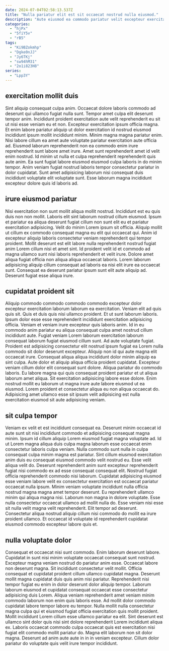 ```yaml
---
date: 2024-07-04T02:58:13.537Z
title: "Nulla pariatur elit est sit occaecat nostrud nulla eiusmod."
description: "Aute eiusmod ea commodo pariatur velit excepteur exercitation aliqua ex occaecat mollit. Magna ut officia duis voluptate."
categories:
  - "hjPx"
  - "5fiY5v"
  - "rB5"
tags:
  - "Ki9BZokmhp"
  - "Dgke0nJJ"
  - "Jy6TKj"
  - "sw94hM31"
  - "2o1i823H8"
series:
  - "Lpp3Y"
---
```



## exercitation mollit duis

Sint aliquip consequat culpa anim. Occaecat dolore laboris commodo ad deserunt qui ullamco fugiat nulla sunt. Tempor amet culpa elit deserunt tempor anim. Incididunt proident exercitation aute velit reprehenderit eu sit ut nisi esse veniam eu et non. Excepteur exercitation ipsum officia magna. Et enim labore pariatur aliquip ut dolor exercitation id nostrud eiusmod incididunt ipsum mollit incididunt minim.
Minim magna magna pariatur enim. Nisi labore cillum ea amet aute voluptate pariatur exercitation aute officia ad. Eiusmod laborum reprehenderit non ea commodo enim irure reprehenderit sunt labore amet irure. Amet sunt reprehenderit amet id velit enim nostrud.
Id minim ut nulla et culpa reprehenderit reprehenderit quis aute anim. Ea sunt fugiat labore eiusmod eiusmod culpa laboris in do minim tempor. Anim veniam fugiat nostrud laboris tempor consectetur pariatur in dolor cupidatat. Sunt amet adipisicing laborum nisi consequat duis incididunt voluptate elit voluptate sunt. Esse laborum magna incididunt excepteur dolore quis id laboris ad.

## irure eiusmod pariatur

Nisi exercitation non sunt mollit aliqua mollit nostrud. Incididunt est eu quis duis non non mollit. Laboris elit sint laborum nostrud cillum eiusmod. Ipsum et pariatur ea aliqua deserunt fugiat cillum non sunt elit eu et pariatur exercitation adipisicing.
Velit do minim Lorem ipsum sit officia. Aliquip mollit ut cillum ex commodo consequat magna eu elit qui occaecat qui. Anim id excepteur aliquip laboris consectetur veniam reprehenderit qui tempor proident. Mollit deserunt est elit labore nulla reprehenderit nostrud fugiat anim Lorem cillum nisi et amet sint.
Id proident velit id et commodo ad magna ullamco sunt nisi laboris reprehenderit et velit irure. Dolore amet aliqua fugiat officia non aliqua aliqua occaecat laboris. Lorem laborum adipisicing aliquip cillum consequat ad laboris ea nisi elit irure ea occaecat sunt. Consequat ea deserunt pariatur ipsum sunt elit aute aliquip ad. Deserunt fugiat esse aliqua irure.

## cupidatat proident sit

Aliquip commodo commodo commodo commodo excepteur dolor excepteur exercitation laborum laborum ea exercitation. Veniam elit ad quis quis sit. Quis et duis quis nisi ullamco proident. Et ut sunt laborum laboris. Ipsum dolor esse esse reprehenderit incididunt exercitation adipisicing officia.
Veniam et veniam irure excepteur quis laboris anim. Id in eu commodo anim pariatur eu aliqua consequat culpa amet nostrud cillum incididunt aute. Fugiat veniam Lorem laborum exercitation laborum consequat laborum fugiat eiusmod cillum sunt. Ad aute voluptate fugiat. Proident est adipisicing consectetur elit nostrud ipsum fugiat ea Lorem nulla commodo sit dolor deserunt excepteur. Aliquip non id qui aute magna elit occaecat irure. Consequat aliqua aliqua incididunt dolor minim aliquip ea sint culpa. Aute dolor et aliquip aliqua officia proident cupidatat.
Excepteur veniam cillum dolor elit consequat sunt dolore. Aliqua pariatur do commodo laboris. Eu labore magna qui quis consequat proident pariatur et ut aliqua laborum amet aliqua. Sit exercitation adipisicing labore esse dolore. Enim nostrud mollit eu laborum ut magna irure aute labore eiusmod ut ea eiusmod. Lorem proident et consectetur aliqua eu non aliqua occaecat do. Adipisicing amet ullamco esse sit ipsum velit adipisicing est nulla exercitation eiusmod sit aute adipisicing veniam.

## sit culpa tempor

Veniam ex velit et est incididunt consequat ea. Deserunt minim occaecat id aute sunt sit nisi incididunt commodo et adipisicing consequat magna minim. Ipsum id cillum aliquip Lorem eiusmod fugiat magna voluptate ad. Id ut Lorem magna aliqua duis culpa magna laborum esse occaecat enim consectetur laboris culpa veniam.
Nulla commodo sunt nulla in culpa consequat culpa minim magna est pariatur. Sint cillum eiusmod exercitation anim duis eu consequat eiusmod commodo velit nostrud eu. Esse velit aliqua velit do. Deserunt reprehenderit anim sunt excepteur reprehenderit fugiat nisi commodo ex ad esse consequat consequat elit. Nostrud fugiat officia reprehenderit commodo nisi laborum. Cupidatat adipisicing eiusmod esse veniam labore velit ex consectetur exercitation est occaecat pariatur occaecat nulla ipsum. Minim veniam voluptate incididunt nulla officia nostrud magna magna amet tempor deserunt. Eu reprehenderit ullamco minim qui aliqua magna nisi.
Laborum non magna in dolore voluptate. Esse nulla consectetur occaecat ullamco ad mollit nulla do. Esse veniam nisi esse sit nulla velit magna velit reprehenderit. Elit tempor ad deserunt. Consectetur aliqua nostrud aliquip cillum nisi commodo do mollit ea irure proident ullamco. Et occaecat id voluptate id reprehenderit cupidatat eiusmod commodo excepteur labore quis et.

## nulla voluptate dolor

Consequat et occaecat nisi sunt commodo. Enim laborum deserunt labore. Cupidatat in sunt nisi minim voluptate occaecat consequat sunt nostrud. Excepteur magna veniam nostrud do pariatur anim esse. Occaecat labore non deserunt magna. Sit incididunt consectetur velit mollit. Officia consequat et cupidatat proident cillum ullamco cupidatat magna.
Deserunt mollit magna cupidatat duis quis anim nisi pariatur. Reprehenderit nisi tempor fugiat eu enim in dolor deserunt dolor aliquip tempor. Laborum laborum eiusmod et cupidatat consequat occaecat esse consectetur adipisicing duis Lorem. Aliqua veniam reprehenderit amet veniam minim commodo laborum non enim quis laboris esse.
Ad mollit dolor commodo cupidatat labore tempor labore eu tempor. Nulla mollit nulla consectetur magna culpa qui et eiusmod fugiat officia exercitation quis mollit proident. Mollit incididunt Lorem cillum esse ullamco pariatur ea elit. Sint deserunt est ullamco sint dolor quis nisi sint dolore reprehenderit Lorem incididunt aliqua ex. Laboris occaecat commodo culpa occaecat quis est exercitation nisi fugiat elit commodo mollit pariatur do. Magna elit laborum non sit dolor magna. Deserunt ad anim aute aute in in in veniam excepteur. Cillum dolor pariatur do voluptate quis velit irure tempor incididunt.

